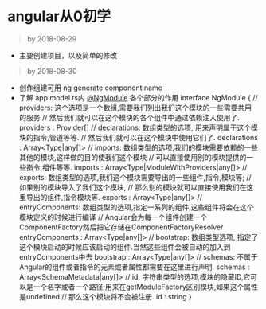 # angular从0初学

> by 2018-08-29
* 主要创建项目，以及简单的修改

> by 2018-08-30
* 创作组建可用 ng generate component name
* 了解 app.model.ts内 [@NgModule](https://segmentfault.com/a/1190000007187393?utm_source=tuicool&utm_medium=referral) 各个部分的作用
interface NgModule {
     // providers: 这个选项是一个数组,需要我们列出我们这个模块的一些需要共用的服务
     //            然后我们就可以在这个模块的各个组件中通过依赖注入使用了.
    providers : Provider[]
     // declarations: 数组类型的选项, 用来声明属于这个模块的指令,管道等等.
     //               然后我们就可以在这个模块中使用它们了.
    declarations : Array<Type<any>|any[]>
     // imports: 数组类型的选项,我们的模块需要依赖的一些其他的模块,这样做的目的使我们这个模块
     //          可以直接使用别的模块提供的一些指令,组件等等.
    imports : Array<Type<any>|ModuleWithProviders|any[]>
     // exports: 数组类型的选项,我们这个模块需要导出的一些组件,指令,模块等;
     //          如果别的模块导入了我们这个模块,
     //          那么别的模块就可以直接使用我们在这里导出的组件,指令模块等.
    exports : Array<Type<any>|any[]>
    // entryComponents: 数组类型的选项,指定一系列的组件,这些组件将会在这个模块定义的时候进行编译
    //                  Angular会为每一个组件创建一个ComponentFactory然后把它存储在ComponentFactoryResolver
    entryComponents : Array<Type<any>|any[]>
    // bootstrap: 数组类型选项, 指定了这个模块启动的时候应该启动的组件.当然这些组件会被自动的加入到entryComponents中去
    bootstrap : Array<Type<any>|any[]>
    // schemas: 不属于Angular的组件或者指令的元素或者属性都需要在这里进行声明.
    schemas : Array<SchemaMetadata|any[]>
    // id: 字符串类型的选项,模块的隐藏ID,它可以是一个名字或者一个路径;用来在getModuleFactory区别模块,如果这个属性是undefined
    //     那么这个模块将不会被注册.
    id : string
 }

